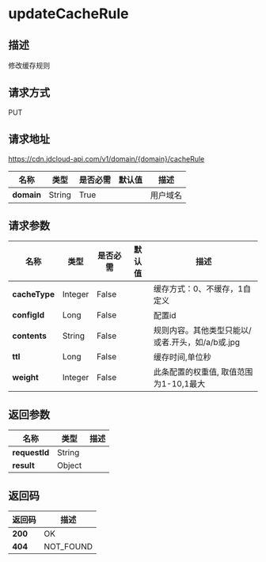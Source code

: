 # updateCacheRule


## 描述
修改缓存规则

## 请求方式
PUT

## 请求地址
https://cdn.jdcloud-api.com/v1/domain/{domain}/cacheRule

|名称|类型|是否必需|默认值|描述|
|---|---|---|---|---|
|**domain**|String|True| |用户域名|

## 请求参数
|名称|类型|是否必需|默认值|描述|
|---|---|---|---|---|
|**cacheType**|Integer|False| |缓存方式：0、不缓存，1自定义|
|**configId**|Long|False| |配置id|
|**contents**|String|False| |规则内容。其他类型只能以/或者.开头，如/a/b或.jpg|
|**ttl**|Long|False| |缓存时间,单位秒|
|**weight**|Integer|False| |此条配置的权重值, 取值范围为1-10,1最大|


## 返回参数
|名称|类型|描述|
|---|---|---|
|**requestId**|String| |
|**result**|Object| |


## 返回码
|返回码|描述|
|---|---|
|**200**|OK|
|**404**|NOT_FOUND|
